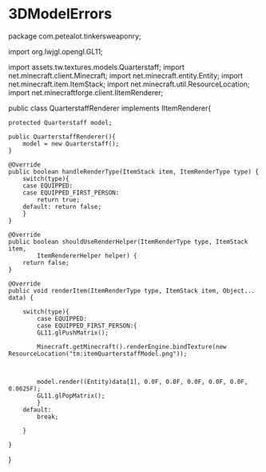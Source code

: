# 3DModelErrors

package com.petealot.tinkersweaponry;

import org.lwjgl.opengl.GL11;

import assets.tw.textures.models.Quarterstaff;
import net.minecraft.client.Minecraft;
import net.minecraft.entity.Entity;
import net.minecraft.item.ItemStack;
import net.minecraft.util.ResourceLocation;
import net.minecraftforge.client.IItemRenderer;

public class QuarterstaffRenderer implements IItemRenderer{
	
	protected Quarterstaff model;
	
	public QuarterstaffRenderer(){
		model = new Quarterstaff();
	}

	@Override
	public boolean handleRenderType(ItemStack item, ItemRenderType type) {
		switch(type){
		case EQUIPPED:
		case EQUIPPED_FIRST_PERSON:
			return true;
		default: return false;
		}
	}

	@Override
	public boolean shouldUseRenderHelper(ItemRenderType type, ItemStack item,
			ItemRendererHelper helper) {
		return false;
	}

	@Override
	public void renderItem(ItemRenderType type, ItemStack item, Object... data) {
		
		switch(type){
			case EQUIPPED:
			case EQUIPPED_FIRST_PERSON:{
			GL11.glPushMatrix();
			
			Minecraft.getMinecraft().renderEngine.bindTexture(new ResourceLocation("tm:itemQuarterstaffModel.png"));
			
			
			
			model.render((Entity)data[1], 0.0F, 0.0F, 0.0F, 0.0F, 0.0F, 0.0625F);			
			GL11.glPopMatrix();
			}
		default:
			break;
		
		}
		
	}

}

